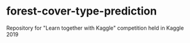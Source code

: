 # forest-cover-type-prediction
Repository for "Learn together with Kaggle" competition held in Kaggle 2019
